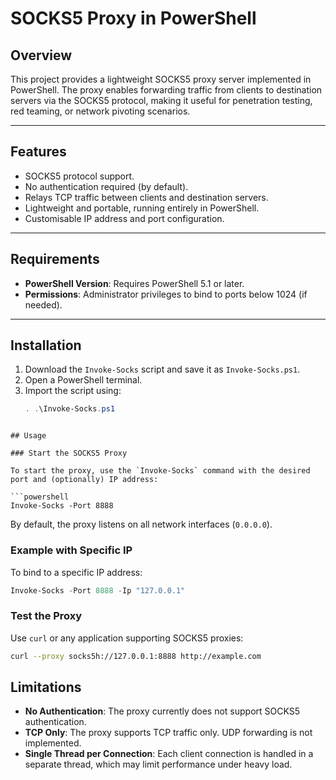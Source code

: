 # SOCKS5 Proxy in PowerShell

## Overview

This project provides a lightweight SOCKS5 proxy server implemented in PowerShell. The proxy enables forwarding traffic from clients to destination servers via the SOCKS5 protocol, making it useful for penetration testing, red teaming, or network pivoting scenarios.

---

## Features

- SOCKS5 protocol support.
- No authentication required (by default).
- Relays TCP traffic between clients and destination servers.
- Lightweight and portable, running entirely in PowerShell.
- Customisable IP address and port configuration.

---

## Requirements

- **PowerShell Version**: Requires PowerShell 5.1 or later.
- **Permissions**: Administrator privileges to bind to ports below 1024 (if needed).

---

## Installation

1. Download the `Invoke-Socks` script and save it as `Invoke-Socks.ps1`.
2. Open a PowerShell terminal.
3. Import the script using:
   ```powershell
   . .\Invoke-Socks.ps1
  ```

## Usage

### Start the SOCKS5 Proxy

To start the proxy, use the `Invoke-Socks` command with the desired port and (optionally) IP address:

```powershell
Invoke-Socks -Port 8888
```

By default, the proxy listens on all network interfaces (`0.0.0.0`).

### Example with Specific IP

To bind to a specific IP address:

```powershell
Invoke-Socks -Port 8888 -Ip "127.0.0.1"
```

### Test the Proxy

Use `curl` or any application supporting SOCKS5 proxies:

```bash
curl --proxy socks5h://127.0.0.1:8888 http://example.com
```

## Limitations

- **No Authentication**: The proxy currently does not support SOCKS5 authentication.
- **TCP Only**: The proxy supports TCP traffic only. UDP forwarding is not implemented.
- **Single Thread per Connection**: Each client connection is handled in a separate thread, which may limit performance under heavy load.

